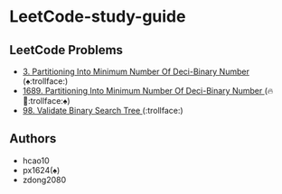 # LeetCode-study-guide

## LeetCode Problems

- [3.  Partitioning Into Minimum Number Of Deci-Binary Number ](/Week001/3) (:spades::trollface:)
- [1689.  Partitioning Into Minimum Number Of Deci-Binary Number ](/Week001/1689/) (:fire::ghost::trollface::spades:)
- [98.  Validate Binary Search Tree ](/Week001/98/) (:trollface:)

## Authors
* hcao10
* px1624(:spades:)
* zdong2080
